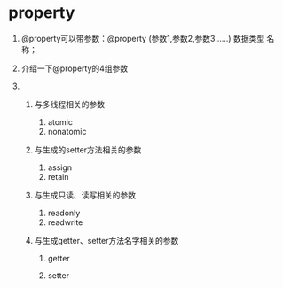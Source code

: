 # property

1. @property可以带参数：@property \(参数1,参数2,参数3......\) 数据类型 名称；
2. 介绍一下@property的4组参数

3. 1. 与多线程相关的参数  
      1. atomic  
      2. nonatomic  
   2. 与生成的setter方法相关的参数  
      1. assign  
      2. retain  
   3. 与生成只读、读写相关的参数  
      1. readonly  
      2. readwrite  
   4. 与生成getter、setter方法名字相关的参数

      1. getter

      2. setter



